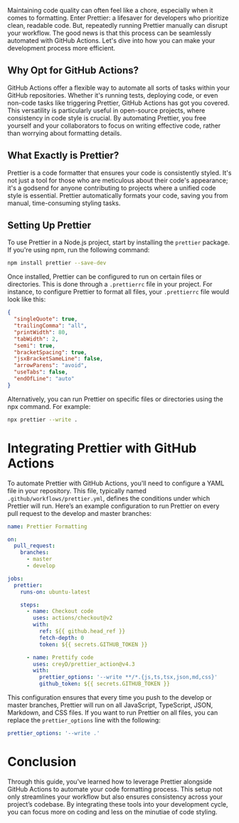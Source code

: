 Maintaining code quality can often feel like a chore, especially when it comes to formatting. Enter Prettier: a lifesaver for developers who prioritize clean, readable code. But, repeatedly running Prettier manually can disrupt your workflow. The good news is that this process can be seamlessly automated with GitHub Actions. Let's dive into how you can make your development process more efficient.

## Why Opt for GitHub Actions?

GitHub Actions offer a flexible way to automate all sorts of tasks within your GitHub repositories. Whether it's running tests, deploying code, or even non-code tasks like triggering Prettier, GitHub Actions has got you covered. This versatility is particularly useful in open-source projects, where consistency in code style is crucial. By automating Prettier, you free yourself and your collaborators to focus on writing effective code, rather than worrying about formatting details.

## What Exactly is Prettier?

Prettier is a code formatter that ensures your code is consistently styled. It's not just a tool for those who are meticulous about their code's appearance; it's a godsend for anyone contributing to projects where a unified code style is essential. Prettier automatically formats your code, saving you from manual, time-consuming styling tasks.

## Setting Up Prettier

To use Prettier in a Node.js project, start by installing the `prettier` package. If you're using npm, run the following command:

```bash
npm install prettier --save-dev
```

Once installed, Prettier can be configured to run on certain files or directories. This is done through a `.prettierrc` file in your project. For instance, to configure Prettier to format all files, your `.prettierrc` file would look like this:

```json
{
  "singleQuote": true,
  "trailingComma": "all",
  "printWidth": 80,
  "tabWidth": 2,
  "semi": true,
  "bracketSpacing": true,
  "jsxBracketSameLine": false,
  "arrowParens": "avoid",
  "useTabs": false,
  "endOfLine": "auto"
}
```

Alternatively, you can run Prettier on specific files or directories using the npx command. For example:

```bash
npx prettier --write .
```

# Integrating Prettier with GitHub Actions

To automate Prettier with GitHub Actions, you'll need to configure a YAML file in your repository. This file, typically named `.github/workflows/prettier.yml`, defines the conditions under which Prettier will run. Here’s an example configuration to run Prettier on every pull request to the develop and master branches:

```yaml
name: Prettier Formatting

on:
  pull_request:
    branches:
      - master
      - develop

jobs:
  prettier:
    runs-on: ubuntu-latest

    steps:
      - name: Checkout code
        uses: actions/checkout@v2
        with:
          ref: ${{ github.head_ref }}
          fetch-depth: 0
          token: ${{ secrets.GITHUB_TOKEN }}

      - name: Prettify code
        uses: creyD/prettier_action@v4.3
        with:
          prettier_options: '--write **/*.{js,ts,tsx,json,md,css}'
          github_token: ${{ secrets.GITHUB_TOKEN }}
```

This configuration ensures that every time you push to the develop or master branches, Prettier will run on all JavaScript, TypeScript, JSON, Markdown, and CSS files. If you want to run Prettier on all files, you can replace the `prettier_options` line with the following:

```yaml
prettier_options: '--write .'
```

# Conclusion

Through this guide, you've learned how to leverage Prettier alongside GitHub Actions to automate your code formatting process. This setup not only streamlines your workflow but also ensures consistency across your project’s codebase. By integrating these tools into your development cycle, you can focus more on coding and less on the minutiae of code styling.
